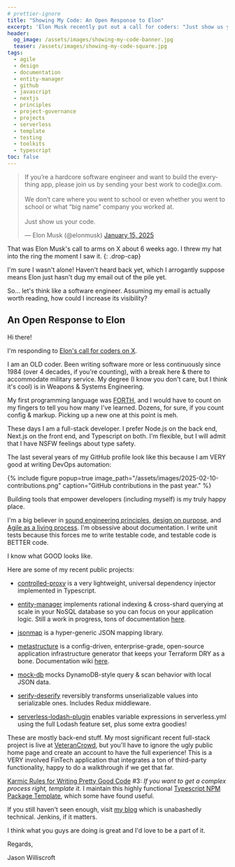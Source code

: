 ```yaml
---
# prettier-ignore
title: "Showing My Code: An Open Response to Elon"
excerpt: 'Elon Musk recently put out a call for coders: "Just show us your code!" Here''s mine.'
header:
  og_image: /assets/images/showing-my-code-banner.jpg
  teaser: /assets/images/showing-my-code-square.jpg
tags:
  - agile
  - design
  - documentation
  - entity-manager
  - github
  - javascript
  - nextjs
  - principles
  - project-governance
  - projects
  - serverless
  - template
  - testing
  - toolkits
  - typescript
toc: false
---
```


<blockquote class="twitter-tweet"><p lang="en" dir="ltr">If you’re a hardcore software engineer and want to build the everything app, please join us by sending your best work to code@x.com. <br><br>We don’t care where you went to school or even whether you went to school or what “big name” company you worked at. <br><br>Just show us your code.</p>&mdash; Elon Musk (@elonmusk) <a href="https://twitter.com/elonmusk/status/1879531470886465545?ref_src=twsrc%5Etfw">January 15, 2025</a></blockquote> <script async src="https://platform.twitter.com/widgets.js" charset="utf-8"></script>

That was Elon Musk's call to arms on X about 6 weeks ago. I threw my hat into the ring the moment I saw it.
{: .drop-cap}

I'm sure I wasn't alone! Haven't heard back yet, which I arrogantly suppose means Elon just hasn't dug my email out of the pile yet.

So... let's think like a software engineer. Assuming my email is actually worth reading, how could I increase its visibility?

## An Open Response to Elon

Hi there!

I'm responding to [Elon's call for coders on X](https://x.com/elonmusk/status/1879531470886465545).

I am an OLD coder. Been writing software more or less continuously since 1984 (over 4 decades, if you're counting), with a break here & there to accommodate military service. My degree (I know you don't care, but I think it's cool) is in Weapons & Systems Engineering.

My first programming language was [FORTH](<https://en.wikipedia.org/wiki/Forth_(programming_language)>), and I would have to count on my fingers to tell you how many I've learned. Dozens, for sure, if you count config & markup. Picking up a new one at this point is meh.

These days I am a full-stack developer. I prefer Node.js on the back end, Next.js on the front end, and Typescript on both. I'm flexible, but I will admit that I have NSFW feelings about type safety.

The last several years of my GitHub profile look like this because I am VERY good at writing DevOps automation:

{% include figure popup=true image_path="/assets/images/2025-02-10-contributions.png" caption="GitHub contributions in the past year." %}

Building tools that empower developers (including myself) is my truly happy place.

I'm a big believer in [sound engineering principles](/mixin-it-up-picking-the-right-problem-to-solve/), [design on purpose](/toolkits/project-governance/turning-the-crank-design-as-a-mechanical-process/), and [Agile as a living process](/toolkits/project-governance/a-modern-agile-project-manifesto/). I'm obsessive about documentation. I write unit tests because this forces me to write testable code, and testable code is BETTER code.

I know what GOOD looks like.

Here are some of my recent public projects:

- [controlled-proxy](https://github.com/karmaniverous/controlled-proxy) is a very lightweight, universal dependency injector implemented in Typescript.

- [entity-manager](https://github.com/karmaniverous/entity-manager) implements rational indexing & cross-shard querying at scale in your NoSQL database so you can focus on your application logic. Still a work in progress, tons of documentation [here](https://karmanivero.us/projects/entity-manager/intro/).

- [jsonmap](https://github.com/karmaniverous/jsonmap) is a hyper-generic JSON mapping library.

- [metastructure](https://github.com/karmaniverous/metastructure) is a config-driven, enterprise-grade, open-source application infrastructure generator that keeps your Terraform DRY as a bone. Documentation wiki [here](https://github.com/karmaniverous/metastructure/wiki).

- [mock-db](https://github.com/karmaniverous/mock-db) mocks DynamoDB-style query & scan behavior with local JSON data.

- [serify-deserify](https://github.com/karmaniverous/serify-deserify) reversibly transforms unserializable values into serializable ones. Includes Redux middleware.

- [serverless-lodash-plugin](https://github.com/karmaniverous/serverless-lodash-plugin) enables variable expressions in serverless.yml using the full Lodash feature set, plus some extra goodies!

These are mostly back-end stuff. My most significant recent full-stack project is live at [VeteranCrowd](https://veterancrowd.com), but you'll have to ignore the ugly public home page and create an account to have the full experience! This is a VERY involved FinTech application that integrates a ton of third-party functionality, happy to do a walkthrough if we get that far.

[Karmic Rules for Writing Pretty Good Code](https://github.com/karmaniverous/rules/) #3: _If you want to get a complex process right, template it._ I maintain this highly functional [Typescript NPM Package Template](https://github.com/karmaniverous/npm-package-template-ts), which some have found useful.

If you still haven't seen enough, visit [my blog](/) which is unabashedly technical. Jenkins, if it matters.

I think what you guys are doing is great and I'd love to be a part of it.

Regards,

Jason Williscroft
